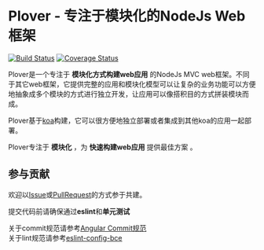 Plover - 专注于模块化的NodeJs Web框架
====

[![Build Status](https://travis-ci.org/alibaba/plover.svg?branch=master)](https://travis-ci.org/alibaba/plover)
[![Coverage Status](https://coveralls.io/repos/alibaba/plover/badge.svg)](https://coveralls.io/r/alibaba/plover)


Plover是一个专注于 **模块化方式构建web应用** 的NodeJs MVC web框架。不同于其它web框架，它提供完整的应用和模块化模型可以让复杂的业务功能可以方便地抽象成多个模块的方式进行独立开发，让应用可以像搭积目的方式拼装模块而成。

Plover基于[koa](http://koajs.com)构建，它可以很方便地独立部署或者集成到其他koa的应用一起部署。

Plover专注于 **模块化** ，为 **快速构建web应用** 提供最佳方案 。


## 参与贡献

欢迎以[Issue](https://github.com/alibaba/plover/issues)或[PullRequest](https://github.com/alibaba/plover/pulls)的方式参于共建。

提交代码前请确保通过**eslint**和**单元测试**  

关于commit规范请参考[Angular Commit规范](https://github.com/angular/angular.js/blob/master/CONTRIBUTING.md#commit-message-format)  
关于lint规范请参考[eslint-config-bce](https://github.com/bencode/eslint-config-bce/blob/master/.eslintrc)  
